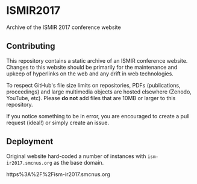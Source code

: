 # ISMIR2017

Archive of the ISMIR 2017 conference website

## Contributing

This repository contains a static archive of an ISMIR conference website. Changes to this website should be primarily for the maintenance and upkeep of hyperlinks on the web and any drift in web technologies.

To respect GitHub's file size limits on repositories, PDFs (publications, proceedings) and large multimedia objects are hosted elsewhere (Zenodo, YouTube, etc). Please **do not** add files that are 10MB or larger to this repository.

If you notice something to be in error, you are encouraged to create a pull request (ideal!) or simply create an issue.

## Deployment

Original website hard-coded a number of instances with `ism-ir2017.smcnus.org`
as the base domain.

https%3A%2F%2Fism-ir2017.smcnus.org
